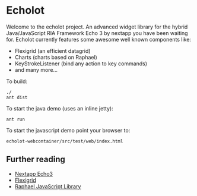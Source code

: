 Echolot
===
Welcome to the echolot project. An advanced widget library for the hybrid Java/JavaScript RIA Framework Echo 3
by nextapp you have been waiting for.
Echolot currently features some awesome well known components like:

 - Flexigrid (an efficient datagrid)
 - Charts (charts based on Raphael)
 - KeyStrokeListener (bind any action to key commands)
 - and many more...

To build:

    ./
    ant dist

To start the java demo (uses an inline jetty):

    ant run

To start the javascript demo point your browser to:

    echolot-webcontainer/src/test/web/index.html

Further reading
---
  - [Nextapp Echo3](http://echo.nextapp.com/site/)
  - [Flexigrid](http://www.flexigrid.info)
  - [Raphael JavaScript Library](http://raphaeljs.com/)
